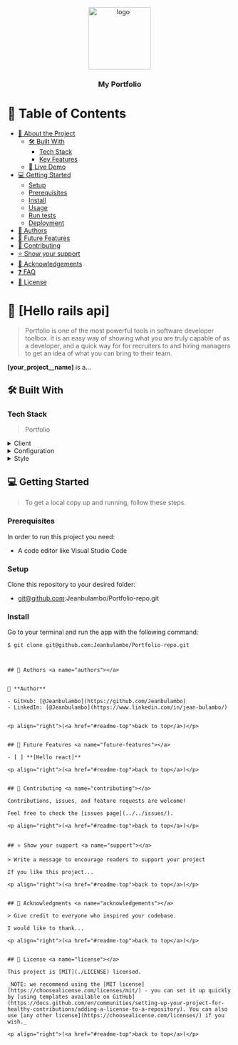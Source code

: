 <a name="readme-top"></a>

<div align="center">

  <img src="murple_logo.png" alt="logo" width="140"  height="auto" />
  <br/>

  <h3><b>My Portfolio</b></h3>

</div>


# 📗 Table of Contents

- [📖 About the Project](#about-project)
  - [🛠 Built With](#built-with)
    - [Tech Stack](#tech-stack)
    - [Key Features](#key-features)
  - [🚀 Live Demo](#live-demo)
- [💻 Getting Started](#getting-started)
  - [Setup](#setup)
  - [Prerequisites](#prerequisites)
  - [Install](#install)
  - [Usage](#usage)
  - [Run tests](#run-tests)
  - [Deployment](#triangular_flag_on_post-deployment)
- [👥 Authors](#authors)
- [🔭 Future Features](#future-features)
- [🤝 Contributing](#contributing)
- [⭐️ Show your support](#support)
- [🙏 Acknowledgements](#acknowledgements)
- [❓ FAQ](#faq)
- [📝 License](#license)


# 📖 [Hello rails api] <a name="about-project"></a>

> Portfolio is one of the most powerful tools in software developer toolbox. it is an easy way of showing what you are truly capable of as a developer, and a quick way for for recruiters to and hiring managers to get an idea of what you can bring to their team.

**[your_project__name]** is a...

## 🛠 Built With <a name="built-with"></a>

### Tech Stack <a name="tech-stack"></a>

> Portfolio

<details>
  <summary>Client</summary>
  <ul>
    <li><a href="https://reactjs.org/">html</a></li>
  </ul>
</details>

<details>
  <summary>Configuration</summary>
  <ul>
    <li><a href="https://expressjs.com/">Linters</a></li>
  </ul>
</details>

<details>
<summary>Style</summary>
  <ul>
    <li><a href="https://www.postgresql.org/">Css</a></li>
  </ul>
</details>

## 💻 Getting Started <a name="getting-started"></a>

> To get a local copy up and running, follow these steps.

### Prerequisites

In order to run this project you need:

- A code editor like Visual Studio Code

### Setup

Clone this repository to your desired folder:

- git@github.com:Jeanbulambo/Portfolio-repo.git

### Install

Go to your terminal and run the app with the following command:
```
$ git clone git@github.com:Jeanbulambo/Portfolio-repo.git



## 👥 Authors <a name="authors"></a>


👤 **Author**

- GitHub: [@Jeanbulambo](https://github.com/Jeanbulambo)
- LinkedIn: [@Jeanbulambo](https://www.linkedin.com/in/jean-bulambo/)


<p align="right">(<a href="#readme-top">back to top</a>)</p>


## 🔭 Future Features <a name="future-features"></a>

- [ ] **[Hello react]**

<p align="right">(<a href="#readme-top">back to top</a>)</p>


## 🤝 Contributing <a name="contributing"></a>

Contributions, issues, and feature requests are welcome!

Feel free to check the [issues page](../../issues/).

<p align="right">(<a href="#readme-top">back to top</a>)</p>


## ⭐️ Show your support <a name="support"></a>

> Write a message to encourage readers to support your project

If you like this project...

<p align="right">(<a href="#readme-top">back to top</a>)</p>


## 🙏 Acknowledgments <a name="acknowledgements"></a>

> Give credit to everyone who inspired your codebase.

I would like to thank...

<p align="right">(<a href="#readme-top">back to top</a>)</p>


## 📝 License <a name="license"></a>

This project is [MIT](./LICENSE) licensed.

_NOTE: we recommend using the [MIT license](https://choosealicense.com/licenses/mit/) - you can set it up quickly by [using templates available on GitHub](https://docs.github.com/en/communities/setting-up-your-project-for-healthy-contributions/adding-a-license-to-a-repository). You can also use [any other license](https://choosealicense.com/licenses/) if you wish._

<p align="right">(<a href="#readme-top">back to top</a>)</p>